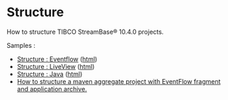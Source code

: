 # Structure

How to structure TIBCO StreamBase&reg; 10.4.0 projects.

Samples :

* [Structure : Eventflow](eventflow/src/site/markdown/index.md) ([html](https://plord12.github.io/samples/10.4.0-SNAPSHOT/structure/eventflow/))
* [Structure : LiveView](liveview/src/site/markdown/index.md) ([html](https://plord12.github.io/samples/10.4.0-SNAPSHOT/structure/liveview/))
* [Structure : Java](java/src/site/markdown/index.md) ([html](https://plord12.github.io/samples/10.4.0-SNAPSHOT/structure/java/))
* [How to structure a maven aggregate project with EventFlow fragment and application archive.](application)
